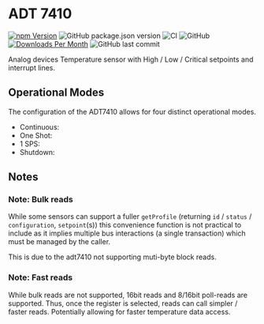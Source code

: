 # ADT 7410

[![npm Version](http://img.shields.io/npm/v/@johntalton/adt7410.svg)](https://www.npmjs.com/package/@johntalton/adt7410)
![GitHub package.json version](https://img.shields.io/github/package-json/v/johntalton/adt7410)
![CI](https://github.com/johntalton/adt7410/workflows/CI/badge.svg)
![GitHub](https://img.shields.io/github/license/johntalton/adt7410)
[![Downloads Per Month](http://img.shields.io/npm/dm/@johntalton/adt7410.svg)](https://www.npmjs.com/package/@johntalton/adt7410)
![GitHub last commit](https://img.shields.io/github/last-commit/johntalton/adt7410)

Analog devices Temperature sensor with High / Low / Critical setpoints and interrupt lines.

## Operational Modes

The configuration of the ADT7410 allows for four distinct operational modes.

- Continuous:
- One Shot:
- 1 SPS:
- Shutdown:

## Notes

### Note: Bulk reads

While some sensors can support a fuller `getProfile` (returning `id` / `status` / `configuration`, `setpoint`(s)) this convenience function is not practical to include as it implies multiple bus interactions (a single transaction) which must be managed by the caller.

This is due to the adt7410 not supporting muti-byte block reads.

### Note: Fast reads

While bulk reads are not supported, 16bit reads and 8/16bit poll-reads are supported. Thus, once the register is selected, reads can call simpler / faster reads.  Potentially allowing for faster temperature data access.
